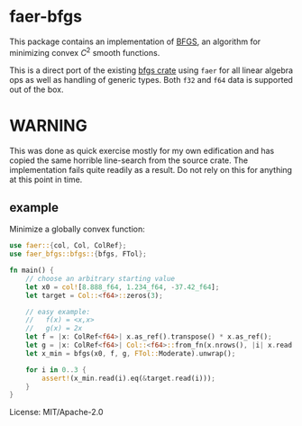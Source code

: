 # faer-bfgs

This package contains an implementation of [BFGS][wikipedia], an algorithm for
minimizing convex $C^2$ smooth functions.

This is a direct port of the existing [bfgs crate][src] using `faer` for all
linear algebra ops as well as handling of generic types. Both `f32` and `f64`
data is supported out of the box.

# WARNING
This was done as quick exercise mostly for my own edification and has copied
the same horrible line-search from the source crate. The implementation fails
quite readily as a result. Do not rely on this for anything at this point in
time.

## example
Minimize a globally convex function:

```rust
use faer::{col, Col, ColRef};
use faer_bfgs::bfgs::{bfgs, FTol};

fn main() {
    // choose an arbitrary starting value
    let x0 = col![8.888_f64, 1.234_f64, -37.42_f64];
    let target = Col::<f64>::zeros(3);

    // easy example:
    //   f(x) = <x,x>
    //   g(x) = 2x
    let f = |x: ColRef<f64>| x.as_ref().transpose() * x.as_ref();
    let g = |x: ColRef<f64>| Col::<f64>::from_fn(x.nrows(), |i| x.read(i) * 2_f64);
    let x_min = bfgs(x0, f, g, FTol::Moderate).unwrap();

    for i in 0..3 {
        assert!(x_min.read(i).eq(&target.read(i)));
    }
}
```

License: MIT/Apache-2.0

[wikipedia]: <https://en.wikipedia.org/w/index.php?title=BFGS_method>
[src]: <https://github.com/paulkernfeld/bfgs>
